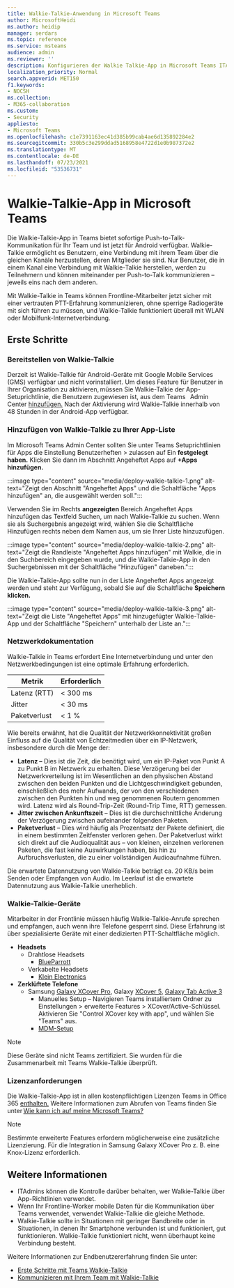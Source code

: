 ```yaml
---
title: Walkie-Talkie-Anwendung in Microsoft Teams
author: MicrosoftHeidi
ms.author: heidip
manager: serdars
ms.topic: reference
ms.service: msteams
audience: admin
ms.reviewer: ''
description: Konfigurieren der Walkie Talkie-App in Microsoft Teams ITAdmin.
localization_priority: Normal
search.appverid: MET150
f1.keywords:
- NOCSH
ms.collection:
- M365-collaboration
ms.custom:
- Security
appliesto:
- Microsoft Teams
ms.openlocfilehash: c1e7391163ec41d385b99cab4ae6d135892284e2
ms.sourcegitcommit: 330b5c3e299ddad5168958e4722d1e0b987372e2
ms.translationtype: MT
ms.contentlocale: de-DE
ms.lasthandoff: 07/23/2021
ms.locfileid: "53536731"
---
```

# <a name="walkie-talkie-app-in-microsoft-teams"></a>Walkie-Talkie-App in Microsoft Teams

Die Walkie-Talkie-App in Teams bietet sofortige Push-to-Talk-Kommunikation für Ihr Team und ist jetzt für Android verfügbar. Walkie-Talkie ermöglicht es Benutzern, eine Verbindung mit ihrem Team über die gleichen Kanäle herzustellen, deren Mitglieder sie sind. Nur Benutzer, die in einem Kanal eine Verbindung mit Walkie-Talkie herstellen, werden zu Teilnehmern und können miteinander per Push-to-Talk kommunizieren – jeweils eins nach dem anderen.

Mit Walkie-Talkie in Teams können Frontline-Mitarbeiter jetzt sicher mit einer vertrauten PTT-Erfahrung kommunizieren, ohne sperrige Radiogeräte mit sich führen zu müssen, und Walkie-Talkie funktioniert überall mit WLAN oder Mobilfunk-Internetverbindung.

## <a name="getting-started"></a>Erste Schritte

### <a name="deploying-walkie-talkie"></a>Bereitstellen von Walkie-Talkie

Derzeit ist Walkie-Talkie für Android-Geräte mit Google Mobile Services (GMS) verfügbar und nicht vorinstalliert. Um dieses Feature für Benutzer in Ihrer Organisation zu aktivieren, [](teams-app-setup-policies.md)müssen Sie Walkie-Talkie der App-Setuprichtlinie, die Benutzern zugewiesen ist, aus dem Teams   Admin Center [hinzufügen.](https://admin.teams.microsoft.com/) Nach der Aktivierung wird Walkie-Talkie innerhalb von 48 Stunden in der Android-App verfügbar.

### <a name="adding-walkie-talkie-to-your-app-list"></a>Hinzufügen von Walkie-Talkie zu Ihrer App-Liste

Im Microsoft Teams Admin Center sollten Sie unter Teams Setuprichtlinien für Apps die Einstellung Benutzerheften  >  zulassen auf Ein **festgelegt haben.**  Klicken Sie dann im Abschnitt Angeheftet Apps auf **+Apps hinzufügen.**

:::image type="content" source="media/deploy-walkie-talkie-1.png" alt-text="Zeigt den Abschnitt "Angeheftet Apps" und die Schaltfläche "Apps hinzufügen" an, die ausgewählt werden soll.":::

Verwenden Sie im Rechts **angezeigten** Bereich Angeheftet  Apps hinzufügen das Textfeld Suchen, um nach Walkie-Talkie zu suchen. Wenn sie als Suchergebnis angezeigt  wird, wählen Sie die Schaltfläche Hinzufügen rechts neben dem Namen aus, um sie Ihrer Liste hinzuzufügen.

:::image type="content" source="media/deploy-walkie-talkie-2.png" alt-text="Zeigt die Randleiste "Angeheftet Apps hinzufügen" mit Walkie, die in den Suchbereich eingegeben wurde, und die Walkie-Talkie-App in den Suchergebnissen mit der Schaltfläche "Hinzufügen" daneben.":::

Die Walkie-Talkie-App sollte nun in der Liste Angeheftet Apps angezeigt werden und steht zur Verfügung, sobald Sie auf die Schaltfläche **Speichern klicken.**

:::image type="content" source="media/deploy-walkie-talkie-3.png" alt-text="Zeigt die Liste "Angeheftet Apps" mit hinzugefügter Walkie-Talkie-App und der Schaltfläche "Speichern" unterhalb der Liste an.":::

### <a name="network-documentation"></a>Netzwerkdokumentation

Walkie-Talkie in Teams erfordert Eine Internetverbindung und unter den Netzwerkbedingungen ist eine optimale Erfahrung erforderlich.

|Metrik | Erforderlich |
|---|---|
|Latenz (RTT) | < 300 ms |
|Jitter |< 30 ms |
|Paketverlust |< 1 % |

Wie bereits erwähnt, hat die Qualität der Netzwerkkonnektivität großen Einfluss auf die Qualität von Echtzeitmedien über ein IP-Netzwerk, insbesondere durch die Menge der:

- **Latenz –** Dies ist die Zeit, die benötigt wird, um ein IP-Paket von Punkt A zu Punkt B im Netzwerk zu erhalten. Diese Verzögerung bei der Netzwerkverteilung ist im Wesentlichen an den physischen Abstand zwischen den beiden Punkten und die Lichtgeschwindigkeit gebunden, einschließlich des mehr Aufwands, der von den verschiedenen zwischen den Punkten hin und weg genommenen Routern genommen wird. Latenz wird als Round-Trip-Zeit (Round-Trip Time, RTT) gemessen.
- **Jitter zwischen Ankunftszeit** – Dies ist die durchschnittliche Änderung der Verzögerung zwischen aufeinander folgenden Paketen.
- **Paketverlust** – Dies wird häufig als Prozentsatz der Pakete definiert, die in einem bestimmten Zeitfenster verloren gehen. Der Paketverlust wirkt sich direkt auf die Audioqualität aus – von kleinen, einzelnen verlorenen Paketen, die fast keine Auswirkungen haben, bis hin zu Aufbruchsverlusten, die zu einer vollständigen Audioaufnahme führen.

Die erwartete Datennutzung von Walkie-Talkie beträgt ca. 20 KB/s beim Senden oder Empfangen von Audio. Im Leerlauf ist die erwartete Datennutzung aus Walkie-Talkie unerheblich.

### <a name="walkie-talkie-devices"></a>Walkie-Talkie-Geräte

Mitarbeiter in der Frontlinie müssen häufig Walkie-Talkie-Anrufe sprechen und empfangen, auch wenn ihre Telefone gesperrt sind. Diese Erfahrung ist über spezialisierte Geräte mit einer dedizierten PTT-Schaltfläche möglich.

- **Headsets**
  - Drahtlose Headsets 
    - [BlueParrott](https://www.blueparrott.com/microsoft-teams-walkie-talkie)
  - Verkabelte Headsets 
    - [Klein Electronics](https://www.kleinelectronics.com/poc-accessories/mtwt/)
- **Zerklüftete Telefone**
  - Samsung [Galaxy XCover Pro](https://www.samsung.com/us/business/products/mobile/phones/galaxy-xcover-pro/), Galaxy [XCover 5,](https://www.samsung.com/de/smartphones/others/galaxy-xcover-5-black-64gb-sm-g525fzkdeeb/buy) [Galaxy Tab Active 3](https://www.samsung.com/us/business/tablets/galaxy-tab-active/buy/)
    -  Manuelles Setup – Navigieren Teams installiertem Ordner zu Einstellungen > erweiterte Features > XCover/Active-Schlüssel. Aktivieren Sie "Control XCover key with app", und wählen Sie "Teams" aus.
    -  [MDM-Setup](https://docs.samsungknox.com/admin/knox-service-plugin/intune-teams.htm)

> [!NOTE]
> Diese Geräte sind nicht Teams zertifiziert. Sie wurden für die Zusammenarbeit mit Teams Walkie-Talkie überprüft.

### <a name="license-requirements"></a>Lizenzanforderungen

Die Walkie-Talkie-App ist in allen kostenpflichtigen Lizenzen Teams in Office 365 [enthalten.](/office365/servicedescriptions/teams-service-description) Weitere Informationen zum Abrufen von Teams finden Sie unter [Wie kann ich auf meine Microsoft Teams?](https://support.office.com/article/fc7f1634-abd3-4f26-a597-9df16e4ca65b)

> [!NOTE]
> Bestimmte erweiterte Features erfordern möglicherweise eine zusätzliche Lizenzierung. Für die Integration in Samsung Galaxy XCover Pro z. B. eine Knox-Lizenz erforderlich.

## <a name="further-information"></a>Weitere Informationen

- ITAdmins können die Kontrolle darüber behalten, wer Walkie-Talkie über App-Richtlinien verwendet.
- Wenn Ihr Frontline-Worker mobile Daten für die Kommunikation über Teams verwendet, verwendet Walkie-Talkie die gleiche Methode.
- Walkie-Talkie sollte in Situationen mit geringer Bandbreite oder in Situationen, in denen Ihr Smartphone verbunden ist und funktioniert, gut funktionieren. Walkie-Talkie funktioniert nicht, wenn überhaupt keine Verbindung besteht.

Weitere Informationen zur Endbenutzererfahrung finden Sie unter:

- [Erste Schritte mit Teams Walkie-Talkie](https://support.microsoft.com/office/get-started-with-teams-walkie-talkie-25bdc3d5-bbb2-41b7-89bf-650fae0c8e0c)
- [Kommunizieren mit Ihrem Team mit Walkie-Talkie](https://support.microsoft.com/office/communicate-with-your-team-in-walkie-talkie-e4342550-5516-4451-b9ec-93166b60f8a4)
